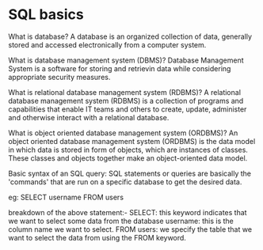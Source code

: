 <h1>SQL basics</h1>
    
<p>
What is database?
A database is an organized collection of data, generally stored and accessed electronically from a computer system.

What is database management system (DBMS)?
Database Management System is a software for storing and retrievin data while considering appropriate security measures.

What is relational database management system (RDBMS)?
A relational database management system (RDBMS) is a collection of programs and capabilities that enable IT teams and others 
to create, update, administer and otherwise interact with a relational database.

What is object oriented database management system (ORDBMS)?
An object oriented database management system (ORDBMS) is the data model in which data is stored in form of objects, which are 
instances of classes. These classes and objects together make an object-oriented data model. 

Basic syntax of an SQL query:
SQL statements or queries are basically the 'commands' that are run on a specific database to get the desired data.

eg: SELECT username FROM users

breakdown of the above statement:-
SELECT: this keyword indicates that we want to select some data from the database
username: this is the column name we want to select.
FROM users: we specify the table that we want to select the data from using the FROM keyword.
</p>
